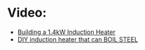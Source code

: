 # Video:
- [Building a 1.4kW Induction Heater](https://youtu.be/YO_cYhV6eIM)
- [DIY induction heater that can BOIL STEEL](https://youtu.be/wKFnk4R54ZQ)
